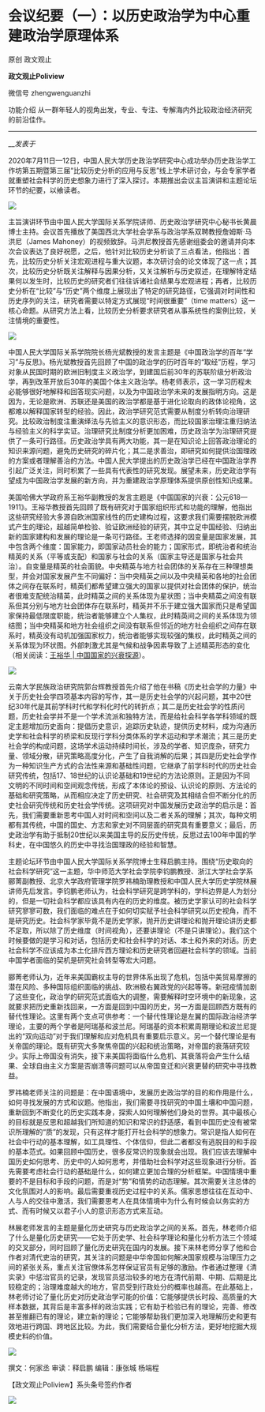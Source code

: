 

#  会议纪要（一）：以历史政治学为中心重建政治学原理体系

原创 政文观止 

**政文观止Poliview** 

微信号 zhengwenguanzhi

功能介绍 从一群年轻人的视角出发，专业、专注、专解海内外比较政治经济研究的前沿佳作。

____

___发表于_


2020年7月11日—12日，中国人民大学历史政治学研究中心成功举办历史政治学工作坊第五期暨第三届“比较历史分析的应用与反思”线上学术研讨会，与会专家学者就重塑社会科学的历史想象力进行了深入探讨。本期推出会议主旨演讲和主题论坛环节的纪要，以飨读者。  

![](/images/272/2.png)

主旨演讲环节由中国人民大学国际关系学院讲师、历史政治学研究中心秘书长黄晨博士主持。会议首先播放了美国西北大学社会学系与政治学系双聘教授詹姆斯·马洪尼（James
Mahoney）的视频致辞。马洪尼教授首先感谢组委会的邀请并向本次会议表达了良好祝愿，之后，他针对比较历史分析谈了三点看法，他指出：首先，比较历史分析关注宏观进程与重大议题，本次研讨会的论文体现了这一点；其次，比较历史分析既关注解释与因果分析，又关注解析与历史叙述，在理解特定结果何以发生时，比较历史的研究者们往往诉诸社会结果与宏观进程；再者，比较历史分析在“比较”与“历史”两个维度上展现出了特定的研究路径，它强调对时间性和历史序列的关注，研究者需要以特定方式展现“时间很重要”（time
matters）这一核心命题。从研究方法上看，比较历史分析要求研究者从事系统性的案例比较，关注情境的重要性。  

  

![](/images/272/3.jpeg)

  

中国人民大学国际关系学院院长杨光斌教授的发言主题是《中国政治学的百年“学习”与反思》。杨光斌教授首先回顾了中国的政治学的历时百年的“取经”历程，学习对象从民国时期的欧洲旧制度主义政治学，到建国后前30年的苏联阶级分析政治学，再到改革开放后30年的美国个体主义政治学。杨老师表示，这一学习历程未必能够很好地解释和回答现实问题，以及为中国政治学未来的发展指明方向。这是因为，无论是欧洲、苏联还是美国的政治学都是基于进化论取向的政体论视角，这都难以解释国家转型的经验。因此，政治学研究范式需要从制度分析转向治理研究。比较政治制度注重演绎法与先验主义的意识形态，而比较国家治理注重归纳法与经验主义的科学实证。治理研究比制度分析更加困难，历史政治学为治理研究提供了一条可行路径。历史政治学具有两大功能，其一是在知识论上回答政治理论的知识来源问题，避免历史研究的碎片化；其二是求善治，即研究如何提供治国理政的方案或者理解善治的方法。中国人民大学提出的历史政治学已经在中国政治学界引起广泛关注，同时积累了一些具有代表性的研究发现。展望未来，历史政治学有望成为中国政治学发展的新方向，并为重建政治学原理体系提供原创性知识成果。

  

美国哈佛大学政府系王裕华副教授的发言主题是《中国国家的兴衰：公元618—1911》。王裕华教授首先回顾了既有研究对于国家组织形式和功能的理解，他指出这些研究经验大多源自欧洲国家线性的历史建构过程，这要求我们需要摆脱欧洲模式产生的理论，超越简单检验、验证欧洲经验的研究，其中立足中国经验、归纳出新的国家建构和发展的理论是一条可行路径。王老师选择的因变量是国家发展，其中包含两个维度：国家能力，即国家动员社会的能力；国家形式，即统治者和统治精英的关系（平等或支配）和国家与社会的关系（国家主导还是国家与社会共治）。自变量是精英的社会面貌。中央精英与地方社会团体的关系存在三种理想类型，并会对国家发展产生不同偏好：当中央精英之间以及中央精英和各地的社会团体之间存在联系时，精英们都希望建立强大的国家以提供对社会团体的保护，统治者很难支配统治精英，此时精英之间的关系体现为星状图；当中央精英之间没有联系但其分别与地方社会团体存在联系时，精英并不乐于建立强大国家而只是希望国家保持最低限度职能，统治者能够建立个人集权，此时精英间之间的关系体现为领结图；当中央精英和地方社会组织之间没有联系但邻近的地方社会组织之间存在联系时，精英没有动机加强国家权力，统治者能够实现较强的集权，此时精英之间的关系体现为环状图。外部刺激尤其是气候和战争因素导致了上述精英形态的变化（相关阅读：[王裕华
|
中国国家的兴衰探源](http://mp.weixin.qq.com/s?__biz=MzI5ODY0MTQ1OA==&mid=2247486433&idx=1&sn=71378923e8c964361241f92d0454e9e4&chksm=eca3fabcdbd473aad05511b48c24d425edce8ff806c3d081098f56a043935ac721c8ceb51d96&scene=21#wechat_redirect)）。

  

![](/images/272/4.jpeg)

  

云南大学民族政治研究院郭台辉教授首先介绍了他在书稿《历史社会学的力量》中关于历史社会学四项基本内容的写作，其一是历史社会学的兴起问题，其中20世纪30年代是其前学科时代和学科化时代的转折点；其二是历史社会学的性质问题，历史社会学并不是一个学术流派和独特方法，而是给社会科学各学科领域的既定主题增加历史面向：提倡历史意识，追踪历史轨迹，提供历史材料，成为沟通历史学和社会科学的桥梁和反现行学科分类体系的学术运动和学术潮流；其三是历史社会学的构成问题，这场学术运动持续时间长，涉及的学者、知识庞杂，研究力量、领域分散，研究策略高度分化，产生了自我消解的后果；其四是历史社会学作为一种知识生产方式的合法性来源和基础性问题，它继承了前学科时代的历史社会研究传统，包括17、18世纪的认识论基础和19世纪的方法论原则。正是因为不同文明的不同时间和空间观念传统，形成了本体论的预设、认识论的原则、方法论的基础和研究策略，从而相应决定了历史研究、社会研究及其相结合但不断分化的历史社会研究传统和历史社会学传统。这项研究对中国发展历史政治学的启示是：首先，我们需要重新思考中国人对时间和空间以及二者关系的理解；其次，每种文明都有其传统，中国的国史、方志和家史对不同层面的研究具有重要意义；最后，历史政治学有助于抵制20世纪以来美国主导的反历史传统，反思过去100年中国的学科史，在中国悠久的历史中寻找治国理政的经验和智慧。

  

主题论坛环节由中国人民大学国际关系学院博士生释启鹏主持。围绕“历史取向的社会科学研究”这一主题，华中师范大学社会学院李钧鹏教授、浙江大学社会学系郦菁副教授、北京大学政府管理学院罗祎楠助理教授和中国人民大学历史学院林展讲师先后发言。李钧鹏老师认为，社会科学研究是跨学科的，学科边界是人为划分的，但是一切社会科学都应该具有内在的历史的维度。被历史学家认可的社会科学研究寥寥可数，我们面临的难点在于如何切实赋予社会科学研究以历史视角，而不是研究历史。社会科学家毕竟不是历史学家，抛开历史讲理论和抛开理论讲历史都不足取，所以除了历史维度（时间视角），还要讲理论（不是只讲理论）。我们这个时候要做的是学习和对话，包括历史和社会科学的对话、本土和外来的对话。历史社会科学不应该成为本土化排斥西方理论和历史研究者回避社会科学的领域。当前中国学者面临的契机是研究社会转型等宏大问题。

  

郦菁老师认为，近年来美国霸权主导的世界体系出现了危机，包括中美贸易摩擦的潜在风险、多种国际组织面临的挑战、欧洲极右翼政党的兴起等等。新冠疫情加剧了这些变化，政治学的研究范式面临大的调整，需要解释时空环境中的新现象，这就要求把历史重新找回来，一方面是回到中国的历史，另一方面是回顾西方既有的替代性理论。这里有两个支点可供参考：一个替代性理论是左翼的国际政治经济学理论，主要的两个学者是阿瑞基和波兰尼。阿瑞基的资本积累周期理论和波兰尼提出的“双向运动”对于我们理解和应对危机具有重要启示意义。另一个替代理论是有关帝国的理论。既有研究大多聚焦帝国的兴起和统治策略，对帝国的衰落研究较少。实际上帝国没有消失，接下来美国将面临什么危机、其衰落将会产生什么结果、全球自由主义方案是否崩溃等问题可以从帝国变迁和兴衰更替的研究中寻找教益。

  

罗祎楠老师关注的问题是：在中国语境中，发展历史政治学的目的和作用是什么，如何寻找发展的方式和议题。他指出，我们需要寻找研究的中国土壤和中国问题，重新回到不断变化的历史实践本身，探索人如何理解他们身处的世界。其中最核心的目标就是反思和超越我们所知道的知识和常识的舒适感，看到中国历史没有被常识所理解的“质”的发现，只有这样才能打开社会科学的想象力。常识是指人如何在社会中行动的基本理解，如工具理性、个体信仰，但此二者都没有逃脱目的和手段的基本范式。如果回顾中国历史，很多反常识的现象就会出现。我们应该去理解中国历史如何思考、历史中的人如何思考，并借助社会科学对这些现象进行分析。首先需要考虑社会行动的基础是什么，如何建立更加合理的分析框架。中国情境中重要的不是目标和手段的问题，而是对“势”和情势的动态理解。其次需要关注总体的文化氛围对人的影响。最后需要重视历史过程中的关系。儒家思想往往在互动中、人与人的交往中激活，我们需要思考人在具体情境中为什么有时候会以务实的方式、而有时候又以君子小人的意识形态方式来互动。

  

林展老师发言的主题是量化历史研究与历史政治学之间的关系。首先，林老师介绍了什么是量化历史研究——它处于历史学、社会科学理论和量化分析方法三个领域的交叉部分，同时回顾了量化历史研究在国内的发展。接下来林老师分享了他和合作者对清代吏治的研究，其关注的问题是中华帝国如何解决国家规模与治理压力之间的紧张关系，重点关注官僚体系怎样保证官员有足够的激励。作者通过整理《清实录》中惩治官员的记录，发现官员惩治较多的地方在清代前期、中期、后期是比较稳定的；治理难度越大的地方，官员受到行政处分的概率也越高。在此基础上，林老师讨论了量化历史对历史政治学可能的价值：它能够提供长时段、高质量的大样本数据，其背后是丰富多样的政治实践；它有助于检验已有的理论，完善、修改甚至推翻已有的理论，建立新的理论；它能够帮助我们更加深入地理解历史和更有效地进行跨国、跨地区比较。为此，我们需要结合量化分析方法，更好地挖掘大规模史料的价值。

  

![](/images/272/5.jpeg)

  

撰文：何家丞 审读：释启鹏 编辑：康张城 杨端程

【政文观止Poliview】系头条号签约作者

  

![](/images/272/6.jpeg)

  

